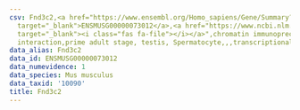 ```yaml
---
csv: Fnd3c2,<a href="https://www.ensembl.org/Homo_sapiens/Gene/Summary?db=core;g=ENSMUSG00000073012"
  target="_blank">ENSMUSG00000073012</a>,<a href="https://www.ncbi.nlm.nih.gov/pubmed/25450459"
  target="_blank"><i class="fas fa-file"></i></a>",chromatin immunoprecipitation assay,direct
  interaction,prime adult stage, testis, Spermatocyte,,,transcriptional regulation,
data_alias: Fnd3c2
data_id: ENSMUSG00000073012
data_numevidence: 1
data_species: Mus musculus
data_taxid: '10090'
title: Fnd3c2
---
```


